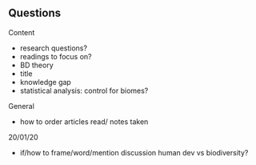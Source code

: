 ## Questions

Content
- research questions?
- readings to focus on?
- BD theory
- title
- knowledge gap
- statistical analysis: control for biomes?

General
- how to order articles read/ notes taken

20/01/20
- if/how to frame/word/mention discussion human dev vs biodiversity?

